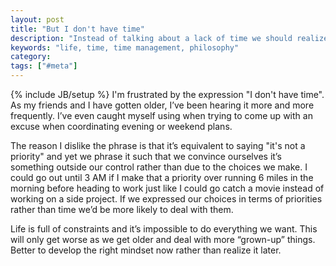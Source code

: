 ```yaml
---
layout: post
title: "But I don't have time"
description: "Instead of talking about a lack of time we should realize it's about our priorities and actually think through our choices."
keywords: "life, time, time management, philosophy"
category:
tags: ["#meta"]
---
```

{% include JB/setup %}
I'm frustrated by the expression "I don't have time". As my friends and I have gotten older, I’ve been hearing it more and more frequently. I’ve even caught myself using when trying to come up with an excuse when coordinating evening or weekend plans.

The reason I dislike the phrase is that it’s equivalent to saying "it's not a priority" and yet we phrase it such that we convince ourselves it’s something outside our control rather than due to the choices we make. I could go out until 3 AM if I make that a priority over running 6 miles in the morning before heading to work just like I could go catch a movie  instead of working on a side project. If we expressed our choices in terms of priorities rather than time we’d be more likely to deal with them.

Life is full of constraints and it’s impossible to do everything we want. This will only get worse as we get older and deal with more “grown-up” things. Better to develop the right mindset now rather than realize it later.